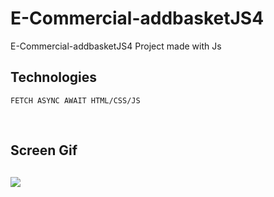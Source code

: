 # E-Commercial-addbasketJS4

E-Commercial-addbasketJS4 Project made with Js

## Technologies

```
FETCH ASYNC AWAIT HTML/CSS/JS
```

<br>
<h2>Screen Gif <h2>

![](js4.gif)
